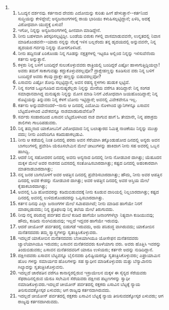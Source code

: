 <ol>
  <li>
    <ol>
      <li>ಓಬದ್ಯನ ದರ್ಶನವು. ಕರ್ತನಾದ ದೇವರು ಎದೋಮನ್ನು ಕುರಿತು ಹೀಗೆ ಹೇಳುತ್ತಾನೆ--ಕರ್ತನಿಂದ ಸುದ್ಧಿಯನ್ನು ಕೇಳಿದ್ದೇವೆ; ಅನ್ಯಜನಾಂಗಗಳಲ್ಲಿ ರಾಯ ಭಾರಿಯು ಕಳುಹಿಸಲ್ಪಟ್ಟಿದ್ದಾನೆ; ಏಳಿರಿ, ಅದಕ್ಕೆ ವಿರೋಧವಾಗಿ ಯುದ್ಧಕ್ಕೆ ಏಳುವ!</li>
      <li>ಇಗೋ, ನಿನ್ನನ್ನು ಅನ್ಯಜನಾಂಗಗಳಲ್ಲಿ ಹೀನವಾಗಿ ಮಾಡಿದ್ದೇನೆ.</li>
      <li>ನೀನು ಬಹಳವಾಗಿ ತಿರಸ್ಕರಿಸಲ್ಪಟ್ಟಿದ್ದೀ. ಬಂಡೆಯ ಬಿರುಕು ಗಳಲ್ಲಿ ವಾಸಮಾಡುವವನೇ, ಉನ್ನತದಲ್ಲಿ ನಿವಾಸ ಮಾಡಿಕೊಂಡವನೇ--ಯಾರು ನನ್ನನ್ನು ನೆಲಕ್ಕೆ ಇಳಿಸ ಬಲ್ಲರೆಂದು ತನ್ನ ಹೃದಯದಲ್ಲಿ ಅನ್ನುವವನೇ, ನಿನ್ನ ಹೃದಯದ ಗರ್ವವು ನಿನ್ನನ್ನು ಮೋಸಗೊಳಿಸಿದೆ.</li>
      <li>ನೀನು ಹದ್ದಿನಂತೆ ಏರಿಕೊಂಡು ನಿನ್ನ ಗೂಡನ್ನು ನಕ್ಷತ್ರಗಳಲ್ಲಿ ಇಟ್ಟರೂ ಅಲ್ಲಿಂದ ನಿನ್ನನ್ನು ಇಳಿಸುವೆನೆಂದು ಕರ್ತನು ಅನ್ನುತ್ತಾನೆ.</li>
      <li>ಕಳ್ಳರು ನಿನ್ನ ಬಳಿಗೆ ಬಂದಿದ್ದರೆ ಸುಲುಕೊಳ್ಳುವವರು ರಾತ್ರಿಯಲ್ಲಿ ಬಂದಿದ್ದರೆ ಎಷ್ಟೋ ಹಾಳಾಗುತ್ತಿದ್ದಿಯಲ್ಲಾ! ಅವರು ತಮಗೆ ಸಾಕಾಗುವಷ್ಟು ಕದ್ದುಕೊಳ್ಳುವರಲ್ಲವೋ? ದ್ರಾಕ್ಷೇಹಣ್ಣನ್ನು ಕೂಡಿಸುವ ವರು ನಿನ್ನ ಬಳಿಗೆ ಬಂದಿದ್ದರೆ ಅವರು ಕೆಲವು ದ್ರಾಕ್ಷೇ ಹಣ್ಣನ್ನು ಬಿಡುವರಲ್ಲವೋ?</li>
      <li>ಏಸಾವನು ಎಷ್ಟೋ ಶೋಧಿ ಸಲ್ಪಟ್ಟಿದ್ದಾನೆ, ಅವನ ರಹಸ್ಯ ಸ್ಥಳಗಳು ಹುಡುಕ ಲ್ಪಟ್ಟಿವೆ.</li>
      <li>ನಿನ್ನ ಸಂಗಡ ಒಟ್ಟುಗೂಡಿದ ಮನುಷ್ಯರೆಲ್ಲರು ನಿನ್ನನ್ನು ಮೇರೆಯ ವರೆಗೂ ತಂದಿದ್ದಾರೆ: ನಿನ್ನ ಸಂಗಡ ಸಮಾಧಾನವಾಗಿದ್ದ ಮನುಷ್ಯರು ನಿನ್ನನ್ನು ಮೋಸ ಮಾಡಿ ನಿನಗೆ ವಿರೋಧವಾಗಿ ಜಯಹೊಂದಿದ್ದಾರೆ; ನಿನ್ನ ರೊಟ್ಟಿಯನ್ನು ತಿನ್ನುವರು ನಿನ್ನ ಕೆಳಗೆ ಬೋನು ಇಟ್ಟಿದ್ದಾರೆ; ಅವನಲ್ಲಿ ವಿವೇಕವೇನೂ ಇಲ್ಲ.</li>
      <li>ಕರ್ತನು ಅನ್ನುವದೇನಂದರೆ--ನಾನು ಆ ದಿನದಲ್ಲಿ ಎದೋಮಿ ನೊಳಗಿಂದ ಜ್ಞಾನಿಗಳನ್ನೂ ಏಸಾವನ ಬೆಟ್ಟದೊಳಗಿಂದ ವಿವೇಕವನ್ನೂ ನಾಶಮಾಡದಿರುವೆನೋ?</li>
      <li>ಸರ್ವರು ಸಂಹಾರದಿಂದ ಏಸಾವನ ಬೆಟ್ಟದೊಳಗಿಂದ ನಾಶ ವಾಗುವ ಹಾಗೆ ಓ ತೇಮಾನೇ, ನಿನ್ನ ಪರಾಕ್ರಮ ಶಾಲಿಗಳು ಗಾಬರಿಪಡುವರು.</li>
      <li>ನಿನ್ನ ತಮ್ಮನಾದ ಯಾಕೋಬನಿಗೆ ವಿರೋಧವಾದ ನಿನ್ನ ಬಲಾತ್ಕಾರದ ನಿಮಿತ್ತ ನಾಚಿಕೆಯು ನಿನ್ನನ್ನು ಮುಚ್ಚು ವದು; ನೀನು ಎಂದೆಂದಿಗೂ ಕಡಿದುಹಾಕಲ್ಪಡುವಿ.</li>
      <li>ನೀನು ಆ ಕಡೆಯಲ್ಲಿ ನಿಂತ ದಿನದಲ್ಲಿ ಪರರು ಅವನ ಸೆರೆಯಾಗಿ ತಕ್ಕೊಂಡುಹೋದ ದಿನದಲ್ಲಿ ಅನ್ಯರು ಅವನ ಬಾಗಲುಗಳಲ್ಲಿ ಪ್ರವೇಶಿಸಿ ಯೆರೂಸಲೇಮಿನ ಮೇಲೆ ಚೀಟುಗಳನ್ನು ಹಾಕಿದಾಗ ನೀನು ಸಹ ಅವರಲ್ಲಿ ಒಬ್ಬನ ಹಾಗಿದ್ದಿ.</li>
      <li>ಆದರೆ ನಿನ್ನ ಸಹೋದರನ ದಿನದಲ್ಲಿ ಅವನು ಅನ್ಯನಾದ ದಿನದಲ್ಲಿ ನೀನು ನೋಡಬಾರ ದಾಗಿತ್ತು; ಯೆಹೂದನ ಮಕ್ಕಳ ಮೇಲೆ ಅವರ ನಾಶನದ ದಿವಸದಲ್ಲಿ ಸಂತೋಷಿಸಬಾರದಾಗಿತ್ತು; ಕಷ್ಟದ ದಿನದಲ್ಲಿ ಅಹಂಕಾರವಾಗಿ ಮಾತನಾಡಬಾರದಾಗಿತ್ತು;</li>
      <li>ನನ್ನ ಜನರ ಬಾಗಲೊಳಗೆ ಅವರ ಆಪತ್ತಿನ ದಿನದಲ್ಲಿ ಪ್ರವೇಶಿಸಬಾರದಾಗಿತ್ತು; ಹೌದು, ನೀನು ಅವರ ಆಪತ್ತಿನ ದಿನದಲ್ಲಿ ಅವರ ಕೇಡನ್ನು ನೋಡಬಾರ ದಾಗಿತ್ತು; ಅವರ ಆಪತ್ತಿನ ದಿನದಲ್ಲಿ ಅವರ ಆಸ್ತಿಯ ಮೇಲೆ ಕೈಹಾಕಬಾರದಾಗಿತ್ತು;</li>
      <li>ಅವನಲ್ಲಿ ಓಡಿ ಹೋದವರನ್ನು ಕಡಿದುಬಿಡುವದಕ್ಕೆ ನೀನು ಕೂಡುವ ದಾರಿಯಲ್ಲಿ ನಿಲ್ಲಬಾರದಾಗಿತ್ತು; ಕಷ್ಟದ ದಿನದಲ್ಲಿ ಅವನಲ್ಲಿ ಉಳಿದುಕೊಂಡವರನ್ನು ಒಪ್ಪಿಸಬಾರದಾಗಿತ್ತು.</li>
      <li>ಕರ್ತನ ದಿನವು ಎಲ್ಲಾ ಜನಾಂಗಗಳ ಮೇಲೆ ಸವಿಾಪವಾಗಿದೆ; ನೀನು ಮಾಡಿದ ಹಾಗೆಯೇ ನಿನಗೆ ಮಾಡಲ್ಪಡುವದು; ನಿನ್ನ ಪ್ರತಿಫಲವು ನಿನ್ನ ತಲೆಯ ಮೇಲೆ ತಿರುಗುವದು.</li>
      <li>ನೀವು ನನ್ನ ಪರಿಶುದ್ಧ ಪರ್ವತದ ಮೇಲೆ ಕುಡಿದ ಹಾಗೆಯೇ ಜನಾಂಗಗಳೆಲ್ಲಾ ನಿತ್ಯವಾಗಿ ಕುಡಿಯುವವು; ಹೌದು, ಕುಡಿದು ನುಂಗಿಬಿಡುವವು; ಇಲ್ಲದೆ ಇದ್ದವರ ಹಾಗೆಯೇ ಇರುವವು.</li>
      <li>ಆದರೆ ಚೀಯೋನ್‌ ಪರ್ವತದಲ್ಲಿ ಬಿಡುಗಡೆ ಇರುವದು, ಅದು ಪರಿಶುದ್ಧ ವಾಗಿರುವದು; ಯಾಕೋಬಿನ ಮನೆತನದವರು ತಮ್ಮ ಸ್ವಾಸ್ತ್ಯಗಳನ್ನು ಸ್ವತಂತ್ರಿಸಿಕೊಳ್ಳುವರು.</li>
      <li>ಇದಲ್ಲದೆ ಯಾಕೋಬಿನ ಮನೆತನದವರು ಬೆಂಕಿಯಾಗಿಯೂ ಯೋಸೇಫನ ಮನೆತನದವರು ಜ್ವಾಲೆಯಾಗಿಯೂ ಇರುವರು; ಏಸಾವನ ಮನೆತನದವರು ಕೂಳೆಯಾಗು ವರು. ಅವರು ಹೊತ್ತಿಸಿ ಇವರನ್ನು ತಿಂದುಬಿಡುವರು; ಏಸಾವನ ಮನೆತನದವರಿಗೆ ಯಾರೂ ಉಳಿಯರು; ಕರ್ತನೇ ಅದನ್ನು ನುಡಿದಿದ್ದಾನೆ.</li>
      <li>ದಕ್ಷಿಣದವರು ಏಸಾವನ ಬೆಟ್ಟವನ್ನೂ ಬೈಲಿನವರು ಫಿಲಿಷ್ಟಿಯರನ್ನೂ ಸ್ವತಂತ್ರಿಸಿಕೊಳ್ಳುವರು; ಎಫ್ರಾಯಾಮಿನ ಹೊಲ ಗಳನ್ನು ಸಮಾರ್ಯದ ಹೊಲಗಳನ್ನು ಸಹ ಸ್ವಾಧೀನ ಮಾಡಿಕೊಳ್ಳುವರು ಮತ್ತು ಬೆನ್ಯಾವಿಾನನು ಗಿಲ್ಯಾದನ್ನು ಸ್ವತಂತ್ರಿಸಿಕೊಳ್ಳುವನು.</li>
      <li>ಇದಲ್ಲದೆ ಚಾರೆಪತಿನ ವರೆಗೂ ಕಾನಾನ್ಯರಲ್ಲಿರುವ ಇಸ್ರಾಯೇಲನ ಮಕ್ಕಳ ಈ ಸೈನ್ಯದ ಸೆರೆಯವರು ಸೆಫರಾದಿನಲ್ಲಿರುವ ಯೆರೂ ಸಲೇಮಿನ ಸೆರೆಯವರು ದಕ್ಷಿಣದ ಪಟ್ಟಣಗಳನ್ನು ಸ್ವಾಧೀ ನಮಾಡಿಕೊಳ್ಳುವರು.ಇದಲ್ಲದೆ ಚೀಯೋನ್‌ ಪರ್ವತದಲ್ಲಿ ರಕ್ಷಕರು ಏಸಾವಿನ ಬೆಟ್ಟಕ್ಕೆ ನ್ಯಾಯ ತೀರಿಸುವದಕ್ಕೋಸ್ಕರ ಏಳುವರು; ಆಗ ರಾಜ್ಯವು ಕರ್ತನದಾಗಿರುವದು.</li>
      <li>ಇದಲ್ಲದೆ ಚೀಯೋನ್‌ ಪರ್ವತದಲ್ಲಿ ರಕ್ಷಕರು ಏಸಾವಿನ ಬೆಟ್ಟಕ್ಕೆ ನ್ಯಾಯ ತೀರಿಸುವದಕ್ಕೋಸ್ಕರ ಏಳುವರು; ಆಗ ರಾಜ್ಯವು ಕರ್ತನದಾಗಿರುವದು.</li>
    </ol>
  </li>
</ol>